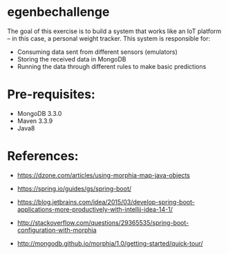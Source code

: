 # egenbechallenge
The goal of this exercise is to build a system that works like an IoT platform – in this case, a personal weight tracker. This system is responsible for:
*	Consuming data sent from different sensors (emulators)
*	Storing the received data in MongoDB
*	Running the data through different rules to make basic predictions


# Pre-requisites:
* MongoDB 3.3.0
* Maven 3.3.9
* Java8

# References:
* https://dzone.com/articles/using-morphia-map-java-objects

* https://spring.io/guides/gs/spring-boot/

* https://blog.jetbrains.com/idea/2015/03/develop-spring-boot-applications-more-productively-with-intellij-idea-14-1/

* http://stackoverflow.com/questions/29365535/spring-boot-configuration-with-morphia

* http://mongodb.github.io/morphia/1.0/getting-started/quick-tour/
